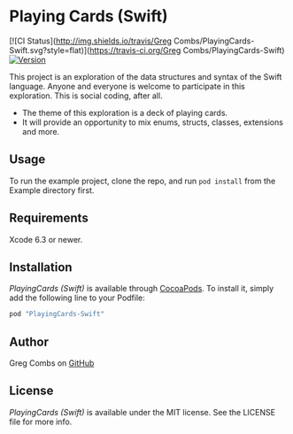 # Playing Cards (Swift)

[![CI Status](http://img.shields.io/travis/Greg Combs/PlayingCards-Swift.svg?style=flat)](https://travis-ci.org/Greg Combs/PlayingCards-Swift)
[![Version](https://img.shields.io/cocoapods/v/PlayingCards-Swift.svg?style=flat)](http://cocoapods.org/pods/PlayingCards-Swift)

This project is an exploration of the data structures and syntax of the Swift language. Anyone and everyone is welcome to participate in this exploration.  This is social coding, after all.

- The theme of this exploration is a deck of playing cards.  
- It will provide an opportunity to mix enums, structs, classes, extensions and more.

## Usage

To run the example project, clone the repo, and run `pod install` from the Example directory first.

## Requirements

Xcode 6.3 or newer.

## Installation

_PlayingCards (Swift)_ is available through [CocoaPods](http://cocoapods.org). To install it, simply add the following line to your Podfile:

```ruby
pod "PlayingCards-Swift"
```

## Author

Greg Combs on [GitHub](https://github.com/grgcombs)

## License

_PlayingCards (Swift)_ is available under the MIT license. See the LICENSE file for more info.

